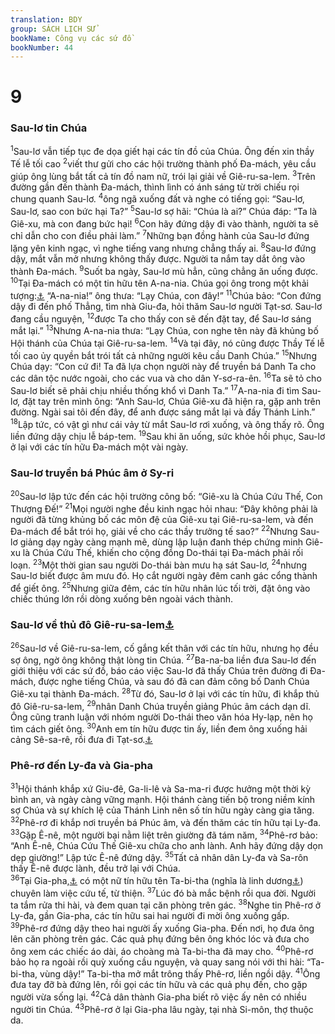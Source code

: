 ```yaml
---
translation: BDY
group: SÁCH LỊCH SỬ
bookName: Công vụ các sứ đồ 
bookNumber: 44
---
```


<div class="title"><h1>9</h1> <h3>Sau-lơ tin Chúa</h3></div>
<span class="verse cong_9_1"><sup>1</sup>Sau-lơ vẫn tiếp tục đe dọa giết hại các tín đồ của Chúa. Ông đến xin thầy Tế lễ tối cao </span>
<span class="verse cong_9_2"><sup>2</sup>viết thư gửi cho các hội trường thành phố Đa-mách, yêu cầu giúp ông lùng bắt tất cả tín đồ nam nữ, trói lại giải về Giê-ru-sa-lem. </span>
<span class="verse cong_9_3"><sup>3</sup>Trên đường gần đến thành Đa-mách, thình lình có ánh sáng từ trời chiếu rọi chung quanh Sau-lơ. </span>
<span class="verse cong_9_4"><sup>4</sup>ông ngã xuống đất và nghe có tiếng gọi: “Sau-lơ, Sau-lơ, sao con bức hại Ta?” </span>
<span class="verse cong_9_5"><sup>5</sup>Sau-lơ sợ hãi: “Chúa là ai?” Chúa đáp: “Ta là Giê-xu, mà con đang bức hại! </span>
<span class="verse cong_9_6"><sup>6</sup>Con hãy đứng dậy đi vào thành, người ta sẽ chỉ dẫn cho con điều phải làm.” </span>
<span class="verse cong_9_7"><sup>7</sup>Những bạn đồng hành của Sau-lơ đứng lặng yên kinh ngạc, vì nghe tiếng vang nhưng chẳng thấy ai. </span>
<span class="verse cong_9_8"><sup>8</sup>Sau-lơ đứng dậy, mắt vẫn mở nhưng không thấy được. Người ta nắm tay dắt ông vào thành Đa-mách. </span>
<span class="verse cong_9_9"><sup>9</sup>Suốt ba ngày, Sau-lơ mù hẳn, cũng chẳng ăn uống được.<br/></span>
<span class="verse cong_9_10"><sup>10</sup>Tại Đa-mách có một tin hữu tên A-na-nia. Chúa gọi ông trong một khải tượng:<a href="#" data-toggle="tooltip" data-placement="bottom" title="Một hiện tượng Chúa cho con người thấy thường trong lúc tâm trí tỉnh táo để hiểu biết ý định, mệnh lệnh chương trình của Chúa.">⚓</a> “A-na-nia!” ông thưa: “Lạy Chúa, con đây!” </span>
<span class="verse cong_9_11"><sup>11</sup>Chúa bảo: “Con đứng dậy đi đến phố Thẳng, tìm nhà Giu-đa, hỏi thăm Sau-lơ người Tạt-sơ. Sau-lơ đang cầu nguyện, </span>
<span class="verse cong_9_12"><sup>12</sup>được Ta cho thấy con sẽ đến đặt tay, để Sau-lơ sáng mắt lại.” </span>
<span class="verse cong_9_13"><sup>13</sup>Nhưng A-na-nia thưa: “Lạy Chúa, con nghe tên này đã khủng bố Hội thánh của Chúa tại Giê-ru-sa-lem. </span>
<span class="verse cong_9_14"><sup>14</sup>Và tại đây, nó cũng được  Thầy Tế lễ tối cao ủy quyền bắt trói tất cả những người kêu cầu Danh Chúa.” </span>
<span class="verse cong_9_15"><sup>15</sup>Nhưng Chúa dạy: “Con cứ đi! Ta đã lựa chọn người này để truyền bá Danh Ta cho các dân tộc nước ngoài, cho các vua và cho dân Y-sơ-ra-ên. </span>
<span class="verse cong_9_16"><sup>16</sup>Ta sẽ tỏ cho Sau-lơ biết sẽ phải chịu nhiều thống khổ vì Danh Ta.” </span>
<span class="verse cong_9_17"><sup>17</sup>A-na-nia đi tìm Sau-lơ, đặt tay trên mình ông: “Anh Sau-lơ, Chúa Giê-xu đã hiện ra, gặp anh trên đường. Ngài sai tôi đến đây, để anh được sáng mắt lại và đầy Thánh Linh.” </span>
<span class="verse cong_9_18"><sup>18</sup>Lập tức, có vật gì như cái vảy từ mắt Sau-lơ rơi xuống, và ông thấy rõ. Ông liền đứng dậy chịu lễ báp-tem.</span>
<span class="verse cong_9_19"><sup>19</sup>Sau khi ăn uống, sức khỏe hồi phục, Sau-lơ ở lại với các tín hữu Đa-mách một vài ngày.</span>
<div class="title"><h3>Sau-lơ truyền bá Phúc âm ở Sy-ri</h3></div>
<span class="verse cong_9_20"><sup>20</sup>Sau-lơ lập tức đến các hội trường công bố: “Giê-xu là Chúa Cứu Thế, Con Thượng Đế!” </span>
<span class="verse cong_9_21"><sup>21</sup>Mọi người nghe đều kinh ngạc hỏi nhau: “Đây không phải là người đã từng khủng bố các môn đệ của Giê-xu tại Giê-ru-sa-lem, và đến Đa-mách để bắt trói họ, giải về cho các thầy trưởng tế sao?” </span>
<span class="verse cong_9_22"><sup>22</sup>Nhưng Sau-lơ giảng dạy ngày càng mạnh mẽ, dùng lập luận đanh thép chứng minh Giê-xu là Chúa Cứu Thế, khiến cho cộng đồng Do-thái tại Đa-mách phải rối loạn. </span>
<span class="verse cong_9_23"><sup>23</sup>Một thời gian sau người Do-thái bàn mưu hạ sát Sau-lơ, </span>
<span class="verse cong_9_24"><sup>24</sup>nhưng Sau-lơ biết được âm mưu đó. Họ cắt người ngày đêm canh gác cổng thành để giết ông. </span>
<span class="verse cong_9_25"><sup>25</sup>Nhưng giữa đêm, các tín hữu nhân lúc tối trời, đặt ông vào chiếc thúng lớn rồi dòng xuống bên ngoài vách thành.</span>
<div class="title"><h3>Sau-lơ về thủ đô Giê-ru-sa-lem<a href="#" data-toggle="tooltip" data-placement="bottom" title="Xin xem chú thích 2:14">⚓</a></h3></div>
<span class="verse cong_9_26"><sup>26</sup>Sau-lơ về Giê-ru-sa-lem, cố gắng kết thân với các tín hữu, nhưng họ đều sợ ông, ngờ ông không thật lòng tin Chúa. </span>
<span class="verse cong_9_27"><sup>27</sup>Ba-na-ba liền đưa Sau-lơ đến giới thiệu với các sứ đồ, báo cáo việc Sau-lơ đã thấy Chúa trên đường đi Đa-mách, được nghe tiếng Chúa, và sau đó đã can đảm công bố Danh Chúa Giê-xu tại thành Đa-mách. </span>
<span class="verse cong_9_28"><sup>28</sup>Từ đó, Sau-lơ ở lại với các tín hữu, đi khắp thủ đô Giê-ru-sa-lem, </span>
<span class="verse cong_9_29"><sup>29</sup>nhân Danh Chúa truyền giảng Phúc âm cách dạn dĩ. Ông cũng tranh luận với nhóm người Do-thái theo văn hóa Hy-lạp, nên họ tìm cách giết ông. </span>
<span class="verse cong_9_30"><sup>30</sup>Anh em tín hữu được tin ấy, liền đem ông xuống hải cảng Sê-sa-rê, rồi đưa đi Tạt-sơ.<a href="#" data-toggle="tooltip" data-placement="bottom" title="Thành phố Tạt-sơ là quê hương Sau-lơ">⚓</a></span>
<div class="title"><h3>Phê-rơ đến Ly-đa và Gia-pha</h3></div>
<span class="verse cong_9_31"><sup>31</sup>Hội thánh khắp xứ Giu-đê, Ga-li-lê và Sa-ma-ri được hưởng một thời kỳ bình an, và ngày càng vững mạnh. Hội thánh càng tiến bộ trong niềm kính sợ Chúa và sự khích lệ của Thánh Linh nên số tín hữu ngày càng gia tăng.<br/></span>
<span class="verse cong_9_32"><sup>32</sup>Phê-rơ đi khắp nơi truyền bá Phúc âm, và đến thăm các tín hữu tại Ly-đa. </span>
<span class="verse cong_9_33"><sup>33</sup>Gặp Ê-nê, một người bại nằm liệt trên giường đã tám năm, </span>
<span class="verse cong_9_34"><sup>34</sup>Phê-rơ bảo: “Anh Ê-nê, Chúa Cứu Thế Giê-xu chữa cho anh lành. Anh hãy đứng dậy dọn dẹp giường!” Lập tức Ê-nê đứng dậy. </span>
<span class="verse cong_9_35"><sup>35</sup>Tất cả nhân dân Ly-đa và Sa-rôn thấy Ê-nê được lành, đều trở lại với Chúa.<br/></span>
<span class="verse cong_9_36"><sup>36</sup>Tại Gia-pha,<a href="#" data-toggle="tooltip" data-placement="bottom" title="Một hải cảng">⚓</a> có một nữ tín hữu tên Ta-bi-tha (nghĩa là linh dương<a href="#" data-toggle="tooltip" data-placement="bottom" title="Tên Hy-lạp là Dorkás">⚓</a>) chuyên làm việc cứu tế, từ thiện. </span>
<span class="verse cong_9_37"><sup>37</sup>Lúc đó bà mắc bệnh rồi qua đời. Người ta tắm rửa thi hài, và đem quan tại căn phòng trên gác. </span>
<span class="verse cong_9_38"><sup>38</sup>Nghe tin Phê-rơ ở Ly-đa, gần Gia-pha, các tín hữu sai hai người đi mời ông xuống gấp.<br/></span>
<span class="verse cong_9_39"><sup>39</sup>Phê-rơ đứng dậy theo hai người ấy xuống Gia-pha. Đến nơi, họ đưa ông lên căn phòng trên gác. Các quả phụ đứng bên ông khóc lóc và đưa cho ông xem các chiếc áo dài, áo choàng mà Ta-bi-tha đã may cho. </span>
<span class="verse cong_9_40"><sup>40</sup>Phê-rơ bảo họ ra ngoài rồi quỳ xuống cầu nguyện, và quay sang nói với thi hài: “Ta-bi-tha, vùng dậy!” Ta-bi-tha mở mắt trông thấy Phê-rơ, liền ngồi dậy. </span>
<span class="verse cong_9_41"><sup>41</sup>Ông đưa tay đỡ bà đứng lên, rồi gọi các tín hữu và các quả phụ đến, cho gặp người vừa sống lại. </span>
<span class="verse cong_9_42"><sup>42</sup>Cả dân thành Gia-pha biết rõ việc ấy nên có nhiều người tin Chúa. </span>
<span class="verse cong_9_43"><sup>43</sup>Phê-rơ ở lại Gia-pha lâu ngày, tại nhà Si-môn, thợ thuộc da.</span>
